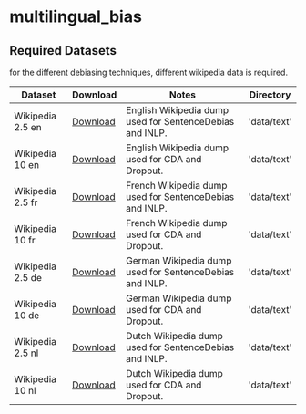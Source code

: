 # multilingual_bias

## Required Datasets
for the different debiasing techniques, different wikipedia data is required.


|Dataset | Download | Notes | Directory|
|--------|----------|-------|----------|
|Wikipedia 2.5 en |[Download]()| English Wikipedia dump used for SentenceDebias and INLP. |'data/text'|
|Wikipedia 10 en  |[Download]()| English Wikipedia dump used for CDA and Dropout. |'data/text'|
|Wikipedia 2.5 fr |[Download]()| French Wikipedia dump used for SentenceDebias and INLP. |'data/text'|
|Wikipedia 10 fr  |[Download]()| French Wikipedia dump used for CDA and Dropout. |'data/text'|
|Wikipedia 2.5 de |[Download]()| German Wikipedia dump used for SentenceDebias and INLP. |'data/text'|
|Wikipedia 10 de  |[Download]()| German Wikipedia dump used for CDA and Dropout. |'data/text'|
|Wikipedia 2.5 nl |[Download]()| Dutch Wikipedia dump used for SentenceDebias and INLP. |'data/text'|
|Wikipedia 10 nl  |[Download]()| Dutch Wikipedia dump used for CDA and Dropout. |'data/text'|

